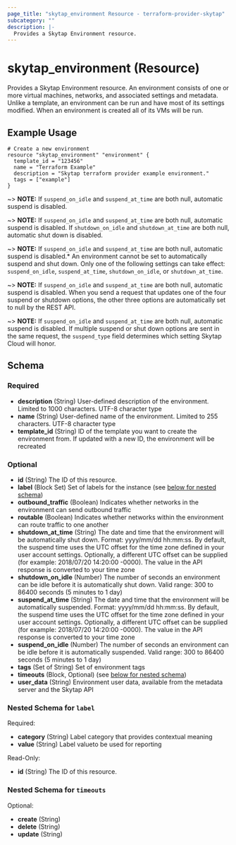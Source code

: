 ```yaml
---
page_title: "skytap_environment Resource - terraform-provider-skytap"
subcategory: ""
description: |-
  Provides a Skytap Environment resource.
---
```


# skytap_environment (Resource)

Provides a Skytap Environment resource. An environment consists of one or more virtual machines, networks, 
and associated settings and metadata. Unlike a template, an environment can be run and have most of its settings 
modified. When an environment is created all of its VMs will be run.

## Example Usage


```hcl
# Create a new environment
resource "skytap_environment" "environment" {
  template_id = "123456"
  name = "Terraform Example"
  description = "Skytap terraform provider example environment."
  tags = ["example"]
}
```

~> **NOTE:** If `suspend_on_idle` and `suspend_at_time` are both null, automatic suspend is disabled.

~> **NOTE:** If `suspend_on_idle` and `suspend_at_time` are both null, automatic suspend is disabled. If `shutdown_on_idle` and `shutdown_at_time` are both null, automatic shut down is disabled.

~> **NOTE:** If `suspend_on_idle` and `suspend_at_time` are both null, automatic suspend is disabled.* An environment cannot be set to automatically suspend and shut down. Only one of the following settings can take effect: `suspend_on_idle`, `suspend_at_time`, `shutdown_on_idle`, or `shutdown_at_time`.

~> **NOTE:** If `suspend_on_idle` and `suspend_at_time` are both null, automatic suspend is disabled. When you send a request that updates one of the four suspend or shutdown options, the other three options are automatically set to null by the REST API.

~> **NOTE:** If `suspend_on_idle` and `suspend_at_time` are both null, automatic suspend is disabled. If multiple suspend or shut down options are sent in the same request, the `suspend_type` field determines which setting Skytap Cloud will honor.

<!-- schema generated by tfplugindocs -->
## Schema

### Required

- **description** (String) User-defined description of the environment. Limited to 1000 characters. UTF-8 character type
- **name** (String) User-defined name of the environment. Limited to 255 characters. UTF-8 character type
- **template_id** (String) ID of the template you want to create the environment from. If updated with a new ID, the environment will be recreated

### Optional

- **id** (String) The ID of this resource.
- **label** (Block Set) Set of labels for the instance (see [below for nested schema](#nestedblock--label))
- **outbound_traffic** (Boolean) Indicates whether networks in the environment can send outbound traffic
- **routable** (Boolean) Indicates whether networks within the environment can route traffic to one another
- **shutdown_at_time** (String) The date and time that the environment will be automatically shut down. Format: yyyy/mm/dd hh:mm:ss. By default, the suspend time uses the UTC offset for the time zone defined in your user account settings. Optionally, a different UTC offset can be supplied (for example: 2018/07/20 14:20:00 -0000). The value in the API response is converted to your time zone
- **shutdown_on_idle** (Number) The number of seconds an environment can be idle before it is automatically shut down. Valid range: 300 to 86400 seconds (5 minutes to 1 day)
- **suspend_at_time** (String) The date and time that the environment will be automatically suspended. Format: yyyy/mm/dd hh:mm:ss. By default, the suspend time uses the UTC offset for the time zone defined in your user account settings. Optionally, a different UTC offset can be supplied (for example: 2018/07/20 14:20:00 -0000). The value in the API response is converted to your time zone
- **suspend_on_idle** (Number) The number of seconds an environment can be idle before it is automatically suspended. Valid range: 300 to 86400 seconds (5 minutes to 1 day)
- **tags** (Set of String) Set of environment tags
- **timeouts** (Block, Optional) (see [below for nested schema](#nestedblock--timeouts))
- **user_data** (String) Environment user data, available from the metadata server and the Skytap API

<a id="nestedblock--label"></a>
### Nested Schema for `label`

Required:

- **category** (String) Label category that provides contextual meaning
- **value** (String) Label valueto be used for reporting

Read-Only:

- **id** (String) The ID of this resource.


<a id="nestedblock--timeouts"></a>
### Nested Schema for `timeouts`

Optional:

- **create** (String)
- **delete** (String)
- **update** (String)
